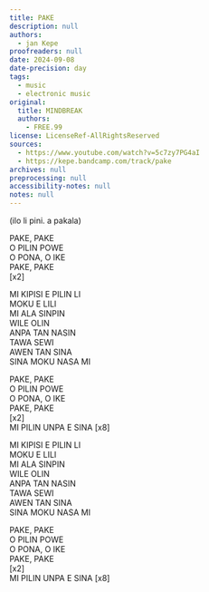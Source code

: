 ```yaml
---
title: PAKE
description: null
authors:
  - jan Kepe
proofreaders: null
date: 2024-09-08
date-precision: day
tags:
  - music
  - electronic music
original:
  title: MINDBREAK
  authors:
    - FREE.99
license: LicenseRef-AllRightsReserved
sources:
  - https://www.youtube.com/watch?v=5c7zy7PG4aI
  - https://kepe.bandcamp.com/track/pake
archives: null
preprocessing: null
accessibility-notes: null
notes: null
---
```


(ilo li pini. a pakala)

PAKE, PAKE  
O PILIN POWE  
O PONA, O IKE  
PAKE, PAKE  
[x2]

MI KIPISI E PILIN LI  
MOKU E LILI  
MI ALA SINPIN  
WILE OLIN  
ANPA TAN NASIN  
TAWA SEWI  
AWEN TAN SINA  
SINA MOKU NASA MI

PAKE, PAKE  
O PILIN POWE  
O PONA, O IKE  
PAKE, PAKE  
[x2]  
MI PILIN UNPA E SINA [x8]

MI KIPISI E PILIN LI  
MOKU E LILI  
MI ALA SINPIN  
WILE OLIN  
ANPA TAN NASIN  
TAWA SEWI  
AWEN TAN SINA  
SINA MOKU NASA MI

PAKE, PAKE  
O PILIN POWE  
O PONA, O IKE  
PAKE, PAKE  
[x2]  
MI PILIN UNPA E SINA [x8]
